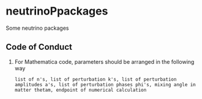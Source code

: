 # neutrinoPpackages
Some neutrino packages

## Code of Conduct

1. For Mathematica code, parameters should be arranged in the following way
   ```
   list of n's, list of perturbation k's, list of perturbation amplitudes a's, list of perturbation phases phi's, mixing angle in matter thetam, endpoint of numerical calculation 
   ```

